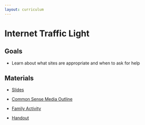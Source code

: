 ```yaml
---
layout: curriculum
---
```


# Internet Traffic Light

## Goals

* Learn about what sites are appropriate and when to ask for help

## Materials

* [Slides](https://docs.google.com/presentation/d/1OQyTVEewovGCyEWThBn5jhLkdwptULrceObo89MMeG0/edit#slide=id.g5dff9e12a0_0_0)

* [Common Sense Media Outline](https://www.commonsense.org/education/digital-citizenship/lesson/internet-traffic-light)

* [Family Activity](https://docs.google.com/presentation/d/1VMGK_30rrMq4tD-VI6j5Z0RoPAolT_lydAaP03VoEHM/edit#slide=id.g5dd14444e9_0_21)

* [Handout](https://docs.google.com/document/d/1ihmdMJtImStcSjb2IH0fkUh22pihzsH5f8MyHQyIOkA/edit#heading=h.c5ved2pnbkh)

